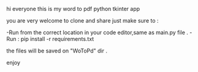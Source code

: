 hi everyone this is my word to pdf python tkinter app 
 
 you are very welcome to clone and share just make sure to :
 
 -Run from the correct location in your code editor,same as main.py file .
 -Run :  pip install -r requirements.txt 
 
 the files will be saved on "WoToPd" dir .
 
 enjoy
 
